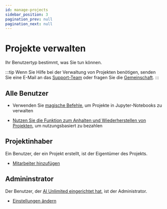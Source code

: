 ```yaml
---
id: manage-projects
sidebar_position: 3
pagination_prev: null
pagination_next: null
---
```


# Projekte verwalten

Ihr Benutzertyp bestimmt, was Sie tun können.

:::tip
Wenn Sie Hilfe bei der Verwaltung von Projekten benötigen, senden Sie eine E-Mail an das <a href="mailto:aiunlimited.support@Teradata.com">Support-Team</a> oder fragen Sie die [Gemeinschaft](https://support.teradata.com/community?id=community_forum&sys_id=b0aba91597c329d0e6d2bd8c1253affa).
:::


## Alle Benutzer

- Verwenden Sie [magische Befehle](../explore-and-analyze-data/magic-commands.md), um Projekte in Jupyter-Notebooks zu verwalten 

- [Nutzen Sie die Funktion zum Anhalten und Wiederherstellen von Projekten](./suspend-and-restore-project.md), um nutzungsbasiert zu bezahlen


## Projektinhaber

Ein Benutzer, der ein Projekt erstellt, ist der Eigentümer des Projekts.

- [Mitarbeiter hinzufügen](./add-collaborators.md)


## Admininstrator

Der Benutzer, der [AI Unlimited eingerichtet hat](../install-ai-unlimited/setup-ai-unlimited.md), ist der Administrator.

- [Einstellungen ändern](./change-settings.md)


